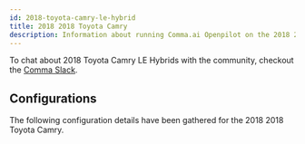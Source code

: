 ```yaml
---
id: 2018-toyota-camry-le-hybrid
title: 2018 2018 Toyota Camry
description: Information about running Comma.ai Openpilot on the 2018 2018 Toyota Camry
---
```





To chat about 2018 Toyota Camry LE Hybrids with the community, checkout the  [Comma Slack](https://slack.comma.ai).
      
## Configurations
The following configuration details have been gathered for the 2018 2018 Toyota Camry.








